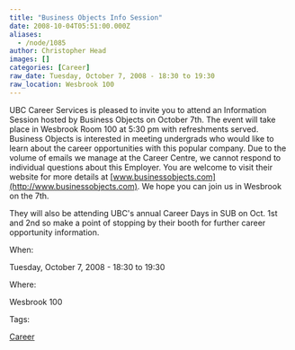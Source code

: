 ```yaml
---
title: "Business Objects Info Session"
date: 2008-10-04T05:51:00.000Z
aliases:
  - /node/1085
author: Christopher Head
images: []
categories: [Career]
raw_date: Tuesday, October 7, 2008 - 18:30 to 19:30
raw_location: Wesbrook 100
---
```


UBC Career Services is pleased to invite you to attend an Information Session hosted by Business Objects on October 7th. The event will take place in Wesbrook Room 100 at 5:30 pm with refreshments served. Business Objects is interested in meeting undergrads who would like to learn about the career opportunities with this popular company. Due to the volume of emails we manage at the Career Centre, we cannot respond to individual questions about this Employer. You are welcome to visit their website for more details at [www.businessobjects.com](http://www.businessobjects.com). We hope you can join us in Wesbrook on the 7th.

They will also be attending UBC's annual Career Days in SUB on Oct. 1st and 2nd so make a point of stopping by their booth for further career opportunity information.

When: 

Tuesday, October 7, 2008 - 18:30 to 19:30

Where: 

Wesbrook 100

Tags: 

[Career](/career)
